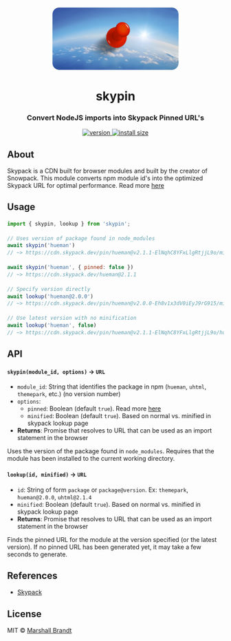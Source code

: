 <div align="center">
  <img src="https://github.com/marshallcb/skypin/raw/main/meta/skypin.png" alt="Skypin Logo" width="300" />
</div>

<h1 align="center">skypin</h1>

<h3 align="center">Convert NodeJS imports into Skypack Pinned URL's</h3>

<div align="center">
  <a href="https://npmjs.org/package/skypin">
    <img src="https://badgen.now.sh/npm/v/skypin" alt="version" />
  </a>
  <a href="https://packagephobia.com/result?p=skypin">
    <img src="https://badgen.net/packagephobia/install/skypin" alt="install size" />
  </a>
</div>


## About

Skypack is a CDN built for browser modules and built by the creator of Snowpack. This module converts npm module id's into the optimized Skypack URL for optimal performance. Read more [here](https://docs.skypack.dev/skypack-cdn/api-reference/pinned-urls-optimized)

## Usage

```js
import { skypin, lookup } from 'skypin';

// Uses version of package found in node_modules
await skypin('hueman')
// ~> https://cdn.skypack.dev/pin/hueman@v2.1.1-ElNqhC8YFxLlgRtjjL9o/min/hueman.js

await skypin('hueman', { pinned: false })
// ~> https://cdn.skypack.dev/hueman@2.1.1

// Specify version directly
await lookup('hueman@2.0.0')
// ~> https://cdn.skypack.dev/pin/hueman@v2.0.0-Eh8v1x3dV0iEyJ9rG915/min/hueman.js

// Use latest version with no minification
await lookup('hueman', false)
// ~> https://cdn.skypack.dev/pin/hueman@v2.1.1-ElNqhC8YFxLlgRtjjL9o/hueman.js
```

## API

#### `skypin(module_id, options)` -> `URL`
- `module_id`: String that identifies the package in npm (`hueman`, `uhtml`, `themepark`, etc.) (no version number)
- `options`:
  - `pinned`: Boolean (default `true`). Read more [here](https://docs.skypack.dev/skypack-cdn/api-reference/pinned-urls-optimized)
  - `minified`: Boolean (default `true`). Based on normal vs. minified in skypack lookup page
- **Returns**: Promise that resolves to URL that can be used as an import statement in the browser

Uses the version of the package found in `node_modules`. Requires that the module has been installed to the current working directory.

#### `lookup(id, minified)` -> `URL`
- `id`: String of form `package` or `package@version`. Ex: `themepark`, `hueman@2.0.0`, `uhtml@2.1.4`
- `minified`: Boolean (default `true`). Based on normal vs. minified in skypack lookup page
- **Returns**: Promise that resolves to URL that can be used as an import statement in the browser

Finds the pinned URL for the module at the version specified (or the latest version). If no pinned URL has been generated yet, it may take a few seconds to generate.

## References

- [Skypack](https://skypack.dev/)

## License

MIT © [Marshall Brandt](https://m4r.sh)
